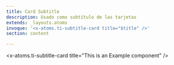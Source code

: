 ```yaml
---
title: Card Subtitle
description: Usado como subtítulo de las tarjetas
extends: _layouts.atoms
invoque: '<x-atoms.ti-subtitle-card title="$title" />'
section: content

---
```


<x-atoms.ti-subtitle-card title="This is an Example component" />

